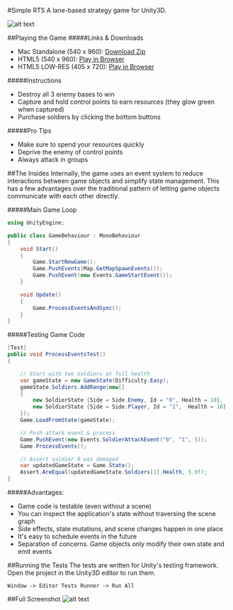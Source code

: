 #Simple RTS
A lane-based strategy game for Unity3D.

![alt text](https://s3.amazonaws.com/aaron-cdn/simple-rts/thumb-half.png)

##Playing the Game
#####Links & Downloads
- Mac Standalone (540 x 960): [Download Zip](https://s3.amazonaws.com/aaron-cdn/simple-rts/simple-rts-mac-full.zip)
- HTML5 (540 x 960): [Play in Browser](	
https://s3.amazonaws.com/aaron-cdn/simple-rts/simple-rts-web-full/index.html)
- HTML5 LOW-RES (405 x 720): [Play in Browser](	
https://s3.amazonaws.com/aaron-cdn/simple-rts/simple-rts-web-reduced/index.html)


#####Instructions
- Destroy all 3 enemy bases to win
- Capture and hold control points to earn resources (they glow green when captured)
- Purchase soldiers by clicking the bottom buttons

#####Pro Tips
- Make sure to spend your resources quickly
- Deprive the enemy of control points
- Always attack in groups

##The Insides
Internally, the game uses an event system to reduce interactions between game objects and simplify state management. This has a few advantages over the traditional pattern of letting game objects communicate with each other directly.

#####Main Game Loop
```c#
using UnityEngine;

public class GameBehaviour : MonoBehaviour
{
    void Start()
    {
        Game.StartNewGame();
        Game.PushEvents(Map.GetMapSpawnEvents());
        Game.PushEvent(new Events.GameStartEvent());
    }

    void Update()
    {
        Game.ProcessEventsAndSync();
    }
}
```

#####Testing Game Code
```c#
[Test]
public void ProcessEventsTest()
{

    // Start with two soldiers at full health
    var gameState = new GameState(Difficulty.Easy);
    gameState.Soldiers.AddRange(new[]
    {
        new SoldierState {Side = Side.Enemy, Id = "0", Health = 10},
        new SoldierState {Side = Side.Player, Id = "1",  Health = 10}
    });
    Game.LoadFromState(gameState);

    // Push attack event & process
    Game.PushEvent(new Events.SoldierAttackEvent("0", "1", 5));
    Game.ProcessEvents();

    // Assert soldier 0 was damaged
    var updatedGameState = Game.State();
    Assert.AreEqual(updatedGameState.Soldiers[1].Health, 5.0f);
}
```

#####Advantages:
- Game code is testable (even without a scene)
- You can inspect the application's state without traversing the scene graph
- Side effects, state mutations, and scene changes happen in one place
- It's easy to schedule events in the future
- Separation of concerns. Game objects only modify their own state and emit events


##Running the Tests
The tests are written for Unity's testing framework. Open the project in the Unity3D editor to run them.

`Window -> Editor Tests Runner -> Run All`


##Full Screenshot
![alt text](https://s3.amazonaws.com/aaron-cdn/simple-rts/screen-1.png)


